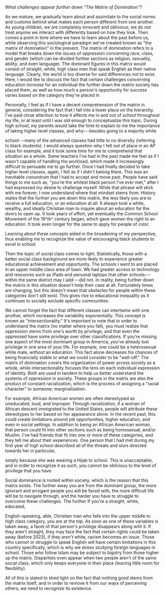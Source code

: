 *What challenges appear further down "The Matrix of Domination"?*

As we mature, we gradually learn about and assimilate to the social
norms and customs behind what makes each person different from one
another. As young children, we are completely innocent and oblivious; we
do not treat anyone we interact with differently based on how they look.
Then comes a point in time where we have to learn about the past before
us, while observing this sociological paradigm we've created known as
"the matrix of domination" in the present. The matrix of domination
refers to a model that breaks down the issues of oppression concerning
race, class, and gender (which can be divided further sections as
religion, sexuality, ability, and even language). The dominant figures
in this matrix would consist of straight, white, high class men that
speak English as their native language. Clearly, the world is too
diverse for said differences *not* to exist. Here, I would like to
discuss the fact that certain challenges concerning education *increase*
for an individual the further down the matrix society has placed them,
as well as how much a person's opportunity for success varies based on
the category they're placed in

Personally, I feel as if I have a decent comprehension of the matrix in
general, considering the fact that I fall into a lower place on the
hierarchy. I've paid close attention to how it affects me in and out of
school throughout my life, or at least until I was old enough to
conceptualize this topic. During high school, my parents would take the
time to explain to me the importance of taking higher level classes, and
why---besides going to a majority white

school---many of the advanced classes had little to no diversity
(referring to black students). I would always question why I felt out of
place in an AP class for example, and it took some time for me to
comprehend that situation as a whole. Some teachers I've had in the past
made me feel as if I wasn't capable of handling the workload, which made
it increasingly difficult to persuade me to go further. Once I had
finally decided to take higher level classes, again, I felt as if I
didn't belong there. This was an inevitable conundrum that I had to
accept and move past. People have said things to me such as, "you're the
whitest black person I've ever met," after I had expressed my desire to
challenge myself. While that phrase will stick with me forever, I now
understand where that mindset stems from. History states that the
further you are down this matrix, the less likely you are to receive a
full education, or an education at all. It always took a white, wealthy,
and ideally Christian man to inquire about an education for the doors to
open up. It took years of effort, yet eventually the Common School
Movement of the 19^th^ century began, which gave women the right to an
education. It took even longer for the same to apply for people of
color.

Learning about these concepts aided in the broadening of my perspective,
thus enabling me to recognize the value of encouraging black students to
excel in school.

Then the topic of social class comes to light. Statistically, those with
a better social class background are more likely to experience greater
educational achievement and opportunity. The schools I went to are
placed in an upper middle class area of town. We had greater access to
technology and resources such as iPads and personal laptops that other
schools---within the same district may I add---did not. In reality,
being further down the matrix in this situation doesn't help their case
at all. Fortunately times are changing, but this doesn't mean that
obstacles for people within these categories don't still exist. This
gives rise to educational inequality as it continues to socially exclude
specific communities.

We cannot forget the fact that different classes can intertwine with one
another, which increases the variability exponentially. This concept is
known as "intersectionality." It's important to note that in order to
understand the matrix (no matter where you fall), you must realize that
oppression stems from one's worth by privilege, and that even the
oppressed have some privilege over other classifications. If you're
missing one aspect of the most dominant group in America, you've already
lost privilege in one area of your life. For example, one could be a
heterosexual white male, *without* an education. This fact alone
decreases his chances of being financially stable or what we could
consider to be "well-off.\" The matrix of domination covers the
organization of power across society as a whole, while intersectionality
focuses the lens on each individual expression of identity. Both are
used in tandem to help us better understand the systems of oppression in
society. These groups in the matrix are also the product of constant
racialization, which is the process of assigning a "racial character" to
someone; marginalization.

For example, African American women are often stereotyped as uneducated,
loud, and improper. Through racialization, if a woman of African descent
immigrated to the United States, people will attribute these stereotypes
to her based on her appearance alone. In the recent past, this could
create limitations around job opportunities, higher education, and even
in social settings. In addition to being an African American woman, that
person could fit into other sections such as being homosexual, and/or
Muslim. I've had friends that fit into one or more of these categories,
and they tell me about their experiences. One person that I had met
during my first year of high school described all of the threats and
slurs directed towards her in particular,

simply because she was wearing a Hijab to school. This is unacceptable,
and in order to recognize it as such, you cannot be oblivious to the
level of privilege that you have.

Social dominance is rooted within society, which is the reason that this
matrix exists. The further away you are from the dominant group, the
more ignorant and arrogant people you will be faced with, the more
difficult life will be to navigate through, and the harder you have to
struggle to overcome these challenges. The further If you're a straight,
white, educated,

English-speaking, able, Christian man who falls into the upper middle to
high class category, you are at the top. As soon as one of these
variables is taken away, a facet of that person's privilege disappears
along with it. If they aren't straight, they may face the fact that
certain rights could be taken away (before 2023), if they aren\'t white,
racism becomes an issue. Those who cannot or struggle to speak English
will have certain limitations in this country specifically, which is why
we stress studying foreign languages in school. Those who follow Islam
may be subject to bigotry from those higher up the matrix. Disparities
even appear when two people aren't of the same social class, which only
keeps everyone in their place (leaving little room for flexibility).

All of this is stated to shed light on the fact that nothing good stems
from the matrix itself, and in order to remove it from our ways of
perceiving others, we need to recognize its existence.
